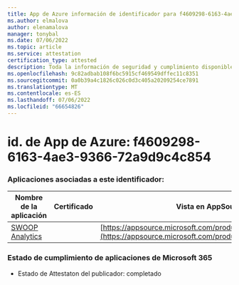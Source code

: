 ```yaml
---
title: App de Azure información de identificador para f4609298-6163-4ae3-9366-72a9d9c4c854
ms.author: elmalova
author: elenamalova
manager: tonybal
ms.date: 07/06/2022
ms.topic: article
ms.service: attestation
certification_type: attested
description: Toda la información de seguridad y cumplimiento disponible para f4609298-6163-4ae3-9366-72a9d9c4c854.
ms.openlocfilehash: 9c82adbab108f6bc5915cf469549dffec11c8351
ms.sourcegitcommit: 0a0b39a4c1826c026c0d3c405a20209254ce7891
ms.translationtype: MT
ms.contentlocale: es-ES
ms.lasthandoff: 07/06/2022
ms.locfileid: "66654826"
---
```

# <a name="azure-app-id-f4609298-6163-4ae3-9366-72a9d9c4c854"></a>id. de App de Azure: f4609298-6163-4ae3-9366-72a9d9c4c854


### <a name="apps-associated-with-this-id"></a>Aplicaciones asociadas a este identificador:
| **Nombre de la aplicación** | **Certificado** | **Vista en AppSource** |
|--------------|---------------|-----------------------|
| [SWOOP Analytics](../forward/WA200000877.md) |  | [https://appsource.microsoft.com/product/office/WA200000877](https://appsource.microsoft.com/product/office/WA200000877) |

### <a name="microsoft-365-app-compliance-status"></a>Estado de cumplimiento de aplicaciones de Microsoft 365
- Estado de Attestaton del publicador: completado

